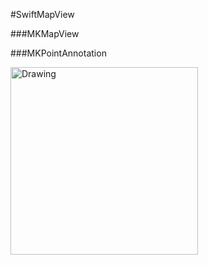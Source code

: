 #SwiftMapView

###MKMapView

###MKPointAnnotation

<img src="http://1.swiftniubi.applinzi.com/swiftmapview/QQ20160421-0@2x.png" alt="Drawing" width="300px" />

